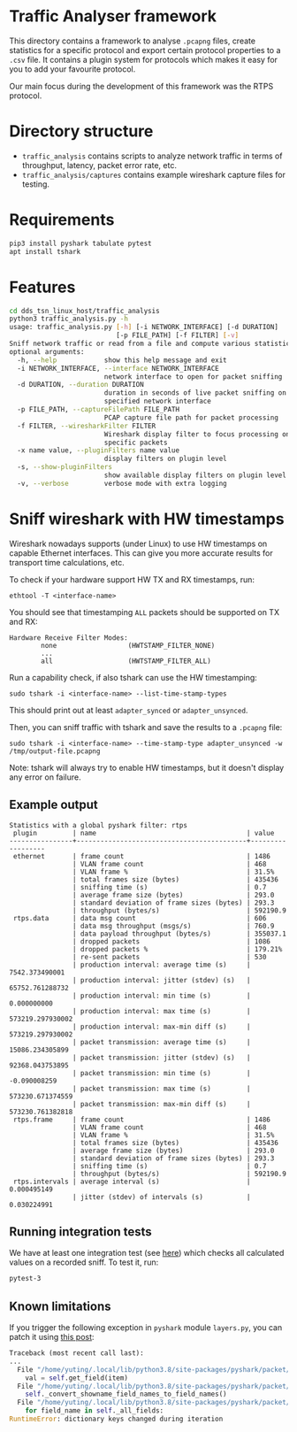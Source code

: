 # Traffic Analyser framework

This directory contains a framework to analyse `.pcapng` files, create statistics for a specific protocol and export certain protocol properties to a `.csv` file. It contains a plugin system for protocols which makes it easy for you to add your favourite protocol.

Our main focus during the development of this framework was the RTPS protocol.

# Directory structure

- `traffic_analysis` contains scripts to analyze network traffic in terms of throughput, latency, packet error rate, etc.
- `traffic_analysis/captures` contains example wireshark capture files for testing.

# Requirements
```bash
pip3 install pyshark tabulate pytest
apt install tshark
```

# Features
```bash
cd dds_tsn_linux_host/traffic_analysis
python3 traffic_analysis.py -h
usage: traffic_analysis.py [-h] [-i NETWORK_INTERFACE] [-d DURATION]
                           [-p FILE_PATH] [-f FILTER] [-v]
Sniff network traffic or read from a file and compute various statistics
optional arguments:
  -h, --help            show this help message and exit
  -i NETWORK_INTERFACE, --interface NETWORK_INTERFACE
                        network interface to open for packet sniffing
  -d DURATION, --duration DURATION
                        duration in seconds of live packet sniffing on the
                        specified network interface
  -p FILE_PATH, --captureFilePath FILE_PATH
                        PCAP capture file path for packet processing
  -f FILTER, --wiresharkFilter FILTER
                        Wireshark display filter to focus processing on
                        specific packets
  -x name value, --pluginFilters name value
                        display filters on plugin level
  -s, --show-pluginFilters
                        show available display filters on plugin level
  -v, --verbose         verbose mode with extra logging
```

# Sniff wireshark with HW timestamps
Wireshark nowadays supports (under Linux) to use HW timestamps on capable Ethernet interfaces.
This can give you more accurate results for transport time calculations, etc.

To check if your hardware support HW TX and RX timestamps, run:
```
ethtool -T <interface-name>
```
You should see that timestamping ```ALL``` packets should be supported on TX and RX:
```
Hardware Receive Filter Modes:
        none                  (HWTSTAMP_FILTER_NONE)
        ...
        all                   (HWTSTAMP_FILTER_ALL)
```

Run a capability check, if also tshark can use the HW timestamping:
```
sudo tshark -i <interface-name> --list-time-stamp-types
```
This should print out at least ```adapter_synced``` or ```adapter_unsynced```.

Then, you can sniff traffic with tshark and save the results to a `.pcapng` file:
```
sudo tshark -i <interface-name> --time-stamp-type adapter_unsynced -w /tmp/output-file.pcapng
```

Note: tshark will always try to enable HW timestamps, but it doesn't display any error on failure.

## Example output
```
Statistics with a global pyshark filter: rtps
 plugin         | name                                      | value
----------------+-------------------------------------------+------------------
 ethernet       | frame count                               | 1486
                | VLAN frame count                          | 468
                | VLAN frame %                              | 31.5%
                | total frames size (bytes)                 | 435436
                | sniffing time (s)                         | 0.7
                | average frame size (bytes)                | 293.0
                | standard deviation of frame sizes (bytes) | 293.3
                | throughput (bytes/s)                      | 592190.9
 rtps.data      | data msg count                            | 606
                | data msg throughput (msgs/s)              | 760.9
                | data payload throughput (bytes/s)         | 355037.1
                | dropped packets                           | 1086
                | dropped packets %                         | 179.21%
                | re-sent packets                           | 530
                | production interval: average time (s)     | 7542.373490001
                | production interval: jitter (stdev) (s)   | 65752.761288732
                | production interval: min time (s)         | 0.000000000
                | production interval: max time (s)         | 573219.297930002
                | production interval: max-min diff (s)     | 573219.297930002
                | packet transmission: average time (s)     | 15086.234305899
                | packet transmission: jitter (stdev) (s)   | 92368.043753895
                | packet transmission: min time (s)         | -0.090008259
                | packet transmission: max time (s)         | 573230.671374559
                | packet transmission: max-min diff (s)     | 573230.761382818
 rtps.frame     | frame count                               | 1486
                | VLAN frame count                          | 468
                | VLAN frame %                              | 31.5%
                | total frames size (bytes)                 | 435436
                | average frame size (bytes)                | 293.0
                | standard deviation of frame sizes (bytes) | 293.3
                | sniffing time (s)                         | 0.7
                | throughput (bytes/s)                      | 592190.9
 rtps.intervals | average interval (s)                      | 0.000495149
                | jitter (stdev) of intervals (s)           | 0.030224991
```

## Running integration tests
We have at least one integration test (see [here](test_analyser.py)) which checks all calculated values on a recorded sniff. To test it, run:
```bash
pytest-3
```

## Known limitations
If you trigger the following exception in `pyshark` module `layers.py`, you can patch it using [this post](`https://github.com/nikirill/pyshark/commit/fc49ca9405f5c770fce15e77841be45f9e6b4dee`):

```python
Traceback (most recent call last):
...
  File "/home/yuting/.local/lib/python3.8/site-packages/pyshark/packet/layer.py", line 34, in __getattr__
    val = self.get_field(item)
  File "/home/yuting/.local/lib/python3.8/site-packages/pyshark/packet/layer.py", line 254, in get_field
    self._convert_showname_field_names_to_field_names()
  File "/home/yuting/.local/lib/python3.8/site-packages/pyshark/packet/layer.py", line 275, in _convert_showname_field_names_to_field_names
    for field_name in self._all_fields:
RuntimeError: dictionary keys changed during iteration
```
